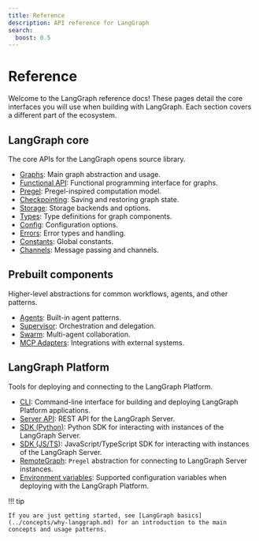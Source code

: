 ```yaml
---
title: Reference
description: API reference for LangGraph
search:
  boost: 0.5
---
```


<style>
.md-sidebar {
  display: block !important;
}
</style>

# Reference

Welcome to the LangGraph reference docs! These pages detail the core interfaces you will use when building with LangGraph. Each section covers a different part of the ecosystem.

## LangGraph core

The core APIs for the LangGraph opens source library.

- [Graphs](graphs.md): Main graph abstraction and usage.
- [Functional API](func.md): Functional programming interface for graphs.
- [Pregel](pregel.md): Pregel-inspired computation model.
- [Checkpointing](checkpoints.md): Saving and restoring graph state.
- [Storage](store.md): Storage backends and options.
- [Types](types.md): Type definitions for graph components.
- [Config](config.md): Configuration options.
- [Errors](errors.md): Error types and handling.
- [Constants](constants.md): Global constants.
- [Channels](channels.md): Message passing and channels.

## Prebuilt components

Higher-level abstractions for common workflows, agents, and other patterns.

- [Agents](agents.md): Built-in agent patterns.
- [Supervisor](supervisor.md): Orchestration and delegation.
- [Swarm](swarm.md): Multi-agent collaboration.
- [MCP Adapters](mcp.md): Integrations with external systems.

## LangGraph Platform

Tools for deploying and connecting to the LangGraph Platform.

- [CLI](../cloud/reference/cli.md): Command-line interface for building and deploying LangGraph Platform applications.
- [Server API](../cloud/reference/api/api_ref.md): REST API for the LangGraph Server.
- [SDK (Python)](../cloud/reference/sdk/python_sdk_ref.md): Python SDK for interacting with instances of the LangGraph Server.
- [SDK (JS/TS)](../cloud/reference/sdk/js_ts_sdk_ref.md): JavaScript/TypeScript SDK for interacting with instances of the LangGraph Server.
- [RemoteGraph](remote_graph.md): `Pregel` abstraction for connecting to LangGraph Server instances.
- [Environment variables](../cloud/reference/env_var.md): Supported configuration variables when deploying with the LangGraph Platform.

!!! tip

    If you are just getting started, see [LangGraph basics](../concepts/why-langgraph.md) for an introduction to the main concepts and usage patterns.
